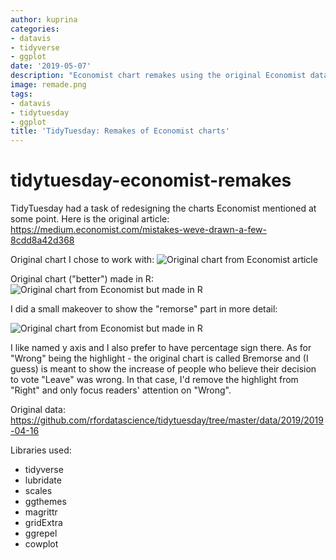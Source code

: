 ```yaml
---
author: kuprina
categories:
- datavis
- tidyverse
- ggplot
date: '2019-05-07'
description: "Economist chart remakes using the original Economist data"
image: remade.png
tags:
- datavis
- tidytuesday
- ggplot
title: 'TidyTuesday: Remakes of Economist charts'
---
```


# tidytuesday-economist-remakes
TidyTuesday had a task of redesigning the charts Economist mentioned at some point. Here is the original article: https://medium.economist.com/mistakes-weve-drawn-a-few-8cdd8a42d368

Original chart I chose to work with:
![Original chart from Economist article](https://cdn-images-1.medium.com/max/1043/1*9GzHVtm4y_LeVmFCjqV3Ww.png)

Original chart ("better") made in R:
![Original chart from Economist but made in R](/img/original_r.png)

I did a small makeover to show the "remorse" part in more detail:

![Original chart from Economist but made in R](/img/remade.png)

I like named y axis and I also prefer to have percentage sign there. As for "Wrong" being the highlight - the original chart is called Bremorse and (I guess) is meant to show the increase of people who believe their decision to vote "Leave" was wrong. In that case, I'd remove the highlight from "Right" and only focus readers' attention on "Wrong".

Original data: https://github.com/rfordatascience/tidytuesday/tree/master/data/2019/2019-04-16 

Libraries used: 

- tidyverse
- lubridate
- scales
- ggthemes
- magrittr
- gridExtra
- ggrepel
- cowplot
